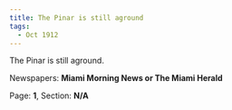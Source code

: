 ```yaml
---  
title: The Pinar is still aground  
tags:  
  - Oct 1912  
---  
```

  
The Pinar is still aground.  
  
Newspapers: **Miami Morning News or The Miami Herald**  
  
Page: **1**, Section: **N/A** 
